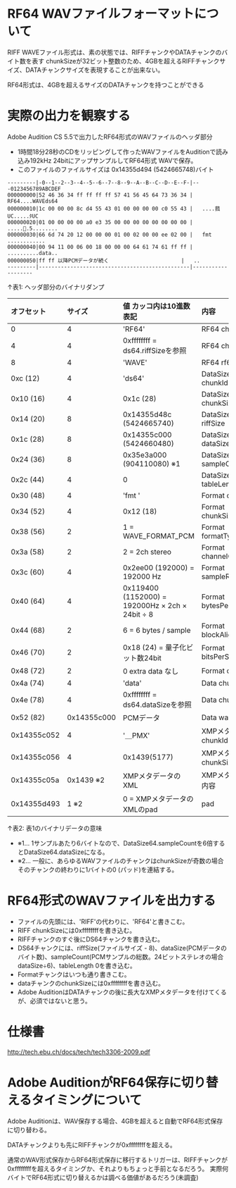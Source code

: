 # RF64 WAVファイルフォーマットについて #

RIFF WAVEファイル形式は、素の状態では、RIFFチャンクやDATAチャンクのバイト数を表す
chunkSizeが32ビット整数のため、4GBを超えるRIFFチャンクサイズ、DATAチャンクサイズを表現することが出来ない。

RF64形式は、4GBを超えるサイズのDATAチャンクを持つことができる

# 実際の出力を観察する #

Adobe Audition CS 5.5で出力したRF64形式のWAVファイルのヘッダ部分

  * 1時間18分28秒のCDをリッピングして作ったWAVファイルをAuditionで読み込み192kHz 24bitにアップサンプルしてRF64形式 WAVで保存。
  * このファイルのファイルサイズは 0x14355d494 (5424665748)バイト

```
---------|-0--1--2--3--4--5--6--7--8--9--A--B--C--D--E--F-|---0123456789ABCDEF
000000000|52 46 36 34 ff ff ff ff 57 41 56 45 64 73 36 34 |   RF64....WAVEds64
000000010|1c 00 00 00 8c d4 55 43 01 00 00 00 00 c0 55 43 |   ....菰UC.....ﾀUC
000000020|01 00 00 00 00 a0 e3 35 00 00 00 00 00 00 00 00 |   ......5........
000000030|66 6d 74 20 12 00 00 00 01 00 02 00 00 ee 02 00 |   fmt ............
000000040|00 94 11 00 06 00 18 00 00 00 64 61 74 61 ff ff |   ..........data..
000000050|ff ff 以降PCMデータが続く                       |   ..              
---------|------------------------------------------------|-------------------
```
↑表1: ヘッダ部分のバイナリダンプ

|オフセット|サイズ|値 カッコ内は10進数表記   | 内容                   |
|:--------------|:--------|:-----------------------------------|:-------------------------|
|0         |    4 | 'RF64'                   | RF64 chunkId           |
|4         |    4 | 0xffffffff = ds64.riffSizeを参照 | RF64 chunkSize         |
|8         |    4 | 'WAVE'                   | RF64 rf64Type          |
|0xc (12)  |    4 | 'ds64'                   | DataSize64 chunkId     |
|0x10 (16) |    4 | 0x1c (28)                | DataSize64 chunkSize   |
|0x14 (20) |    8 | 0x14355d48c (5424665740) | DataSize64 riffSize    |
|0x1c (28) |    8 | 0x14355c000 (5424660480) | DataSize64 dataSize    |
|0x24 (36) |    8 | 0x35e3a000 (904110080) ※1  | DataSize64 sampleCount |
|0x2c (44) |    4 | 0                        | DataSize64 tableLength |
|0x30 (48) |    4 | 'fmt '                   | Format chunkId         |
|0x34 (52) |    4 | 0x12 (18)                | Format chunkSize       |
|0x38 (56) |    2 | 1 = WAVE\_FORMAT\_PCM      | Format formatType      |
|0x3a (58) |    2 | 2 = 2ch stereo           | Format channelCount    |
|0x3c (60) |    4 | 0x2ee00 (192000) = 192000 Hz      | Format sampleRate      |
|0x40 (64) |    4 | 0x119400 (1152000) = 192000Hz × 2ch × 24bit ÷ 8 | Format bytesPerSecond   |
|0x44 (68) |    2 | 6 = 6 bytes / sample      | Format blockAlignment     |
|0x46 (70) |    2 | 0x18 (24) = 量子化ビット数24bit | Format bitsPerSample     |
|0x48 (72) |    2 | 0  extra data なし        | Format cbSize     |
|0x4a (74) |    4 | 'data'                    | Data chunkId     |
|0x4e (78) |    4 | 0xffffffff = ds64.dataSizeを参照 | Data chunkSize     |
|0x52 (82) |   0x14355c000 | PCMデータ | Data waveData     |
|0x14355c052 |   4 | '＿PMX' | XMPメタデータ chunkId     |
|0x14355c056 |   4 | 0x1439(5177) | XMPメタデータ chunkSize     |
|0x14355c05a |   0x1439 ※2 | XMPメタデータのXML | XMPメタデータ 内容     |
|0x14355d493 |   1 ※2 | 0 = XMPメタデータのXMLのpad | pad    |

↑表2: 表1のバイナリデータの意味

  * ※1… 1サンプルあたり6バイトなので、DataSize64.sampleCountを6倍するとDataSize64.dataSizeになる。
  * ※2… 一般に、あらゆるWAVファイルのチャンクはchunkSizeが奇数の場合そのチャンクの終わりに1バイトの0 (パッド)を連結する。

# RF64形式のWAVファイルを出力する #

  * ファイルの先頭には、'RIFF'の代わりに、'RF64'と書きこむ。
  * RIFF chunkSizeには0xffffffffを書き込む。
  * RIFFチャンクのすぐ後にDS64チャンクを書き込む。
  * DS64チャンクには、riffSize(ファイルサイズ - 8)、dataSize(PCMデータのバイト数)、sampleCount(PCMサンプルの総数。24ビットステレオの場合dataSize÷6)、tableLength 0を書き込む。
  * Formatチャンクはいつも通り書きこむ。
  * dataチャンクのchunkSizeには0xffffffffを書き込む。
  * Adobe AuditionはDATAチャンクの後に長大なXMPメタデータを付けてくるが、必須ではないと思う。

# 仕様書 #

http://tech.ebu.ch/docs/tech/tech3306-2009.pdf

# Adobe AuditionがRF64保存に切り替えるタイミングについて #

Adobe Auditionは、WAV保存する場合、4GBを超えると自動でRF64形式保存に切り替わる。

DATAチャンクよりも先にRIFFチャンクが0xffffffffを超える。

通常のWAV形式保存からRF64形式保存に移行するトリガーは、RIFFチャンクが0xffffffffを超えるタイミングか、それよりもちょっと手前となるだろう。
実際何バイトでRF64形式に切り替えるかは調べる価値があるだろう(未調査)